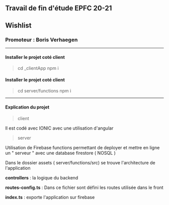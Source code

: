 ## Travail de fin d'étude EPFC 20-21

##  Wishlist

### Promoteur : Boris Verhaegen

***

#### Installer le projet coté client
> cd _clientApp
> npm i

#### Installer le projet coté client
> cd server/functions
> npm i

***

#### Explication du projet

> client
>
Il est codé avec IONIC avec une utilisation d'angular

> server
>
Utilisation de Firebase functions permettant de deployer et mettre en ligne un " serveur " avec une database firestore ( NOSQL )

Dans le dossier assets ( server/functions/src) se trouve l'architecture de l'application

__controllers__ : la logique du backend 

 __routes-config.ts__  : Dans ce fichier sont défini les routes utilisée dans le front 

 
__index.ts__ : exporte l'application sur firebase


